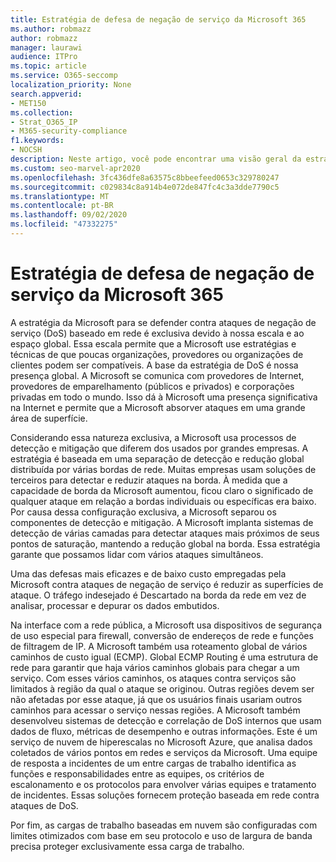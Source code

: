 ```yaml
---
title: Estratégia de defesa de negação de serviço da Microsoft 365
ms.author: robmazz
author: robmazz
manager: laurawi
audience: ITPro
ms.topic: article
ms.service: O365-seccomp
localization_priority: None
search.appverid:
- MET150
ms.collection:
- Strat_O365_IP
- M365-security-compliance
f1.keywords:
- NOCSH
description: Neste artigo, você pode encontrar uma visão geral da estratégia de defesa da Microsoft para ataques de negação de serviço (DoS).
ms.custom: seo-marvel-apr2020
ms.openlocfilehash: 3fc436dfe8a63575c8bbeefeed0653c329780247
ms.sourcegitcommit: c029834c8a914b4e072de847fc4c3a3dde7790c5
ms.translationtype: MT
ms.contentlocale: pt-BR
ms.lasthandoff: 09/02/2020
ms.locfileid: "47332275"
---
```

# <a name="microsoft-365-denial-of-service-defense-strategy"></a>Estratégia de defesa de negação de serviço da Microsoft 365

A estratégia da Microsoft para se defender contra ataques de negação de serviço (DoS) baseado em rede é exclusiva devido à nossa escala e ao espaço global. Essa escala permite que a Microsoft use estratégias e técnicas de que poucas organizações, provedores ou organizações de clientes podem ser compatíveis. A base da estratégia de DoS é nossa presença global. A Microsoft se comunica com provedores de Internet, provedores de emparelhamento (públicos e privados) e corporações privadas em todo o mundo. Isso dá à Microsoft uma presença significativa na Internet e permite que a Microsoft absorver ataques em uma grande área de superfície.

Considerando essa natureza exclusiva, a Microsoft usa processos de detecção e mitigação que diferem dos usados por grandes empresas. A estratégia é baseada em uma separação de detecção e redução global distribuída por várias bordas de rede. Muitas empresas usam soluções de terceiros para detectar e reduzir ataques na borda. À medida que a capacidade de borda da Microsoft aumentou, ficou claro o significado de qualquer ataque em relação a bordas individuais ou específicas era baixo. Por causa dessa configuração exclusiva, a Microsoft separou os componentes de detecção e mitigação. A Microsoft implanta sistemas de detecção de várias camadas para detectar ataques mais próximos de seus pontos de saturação, mantendo a redução global na borda. Essa estratégia garante que possamos lidar com vários ataques simultâneos.

Uma das defesas mais eficazes e de baixo custo empregadas pela Microsoft contra ataques de negação de serviço é reduzir as superfícies de ataque. O tráfego indesejado é Descartado na borda da rede em vez de analisar, processar e depurar os dados embutidos.

Na interface com a rede pública, a Microsoft usa dispositivos de segurança de uso especial para firewall, conversão de endereços de rede e funções de filtragem de IP. A Microsoft também usa roteamento global de vários caminhos de custo igual (ECMP). Global ECMP Routing é uma estrutura de rede para garantir que haja vários caminhos globais para chegar a um serviço. Com esses vários caminhos, os ataques contra serviços são limitados à região da qual o ataque se originou. Outras regiões devem ser não afetadas por esse ataque, já que os usuários finais usariam outros caminhos para acessar o serviço nessas regiões. A Microsoft também desenvolveu sistemas de detecção e correlação de DoS internos que usam dados de fluxo, métricas de desempenho e outras informações. Este é um serviço de nuvem de hiperescalas no Microsoft Azure, que analisa dados coletados de vários pontos em redes e serviços da Microsoft. Uma equipe de resposta a incidentes de um entre cargas de trabalho identifica as funções e responsabilidades entre as equipes, os critérios de escalonamento e os protocolos para envolver várias equipes e tratamento de incidentes. Essas soluções fornecem proteção baseada em rede contra ataques de DoS.

Por fim, as cargas de trabalho baseadas em nuvem são configuradas com limites otimizados com base em seu protocolo e uso de largura de banda precisa proteger exclusivamente essa carga de trabalho.
